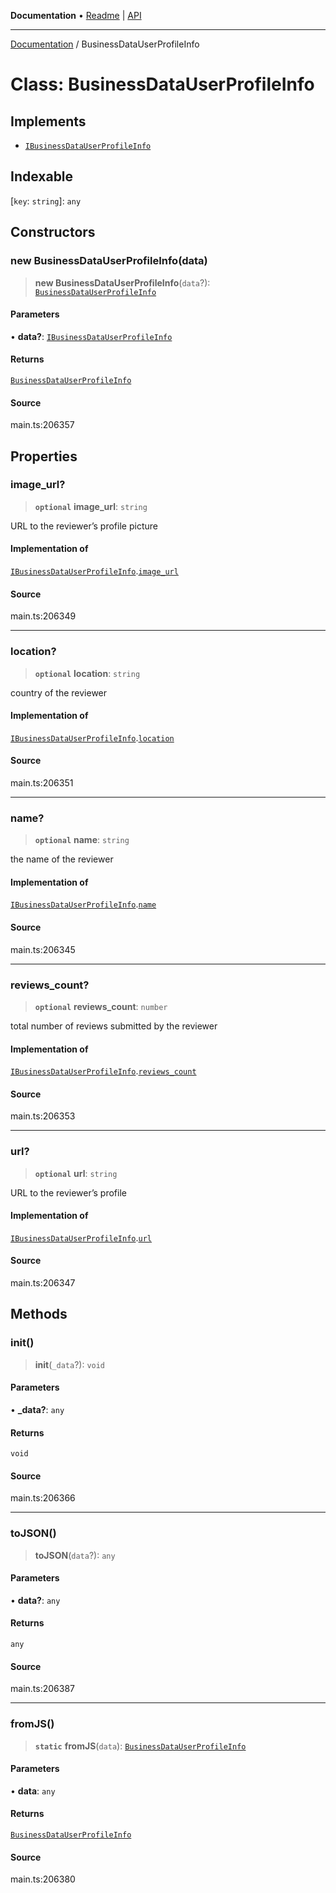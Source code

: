 **Documentation** • [Readme](../README.md) \| [API](../globals.md)

***

[Documentation](../README.md) / BusinessDataUserProfileInfo

# Class: BusinessDataUserProfileInfo

## Implements

- [`IBusinessDataUserProfileInfo`](../interfaces/IBusinessDataUserProfileInfo.md)

## Indexable

 \[`key`: `string`\]: `any`

## Constructors

### new BusinessDataUserProfileInfo(data)

> **new BusinessDataUserProfileInfo**(`data`?): [`BusinessDataUserProfileInfo`](BusinessDataUserProfileInfo.md)

#### Parameters

• **data?**: [`IBusinessDataUserProfileInfo`](../interfaces/IBusinessDataUserProfileInfo.md)

#### Returns

[`BusinessDataUserProfileInfo`](BusinessDataUserProfileInfo.md)

#### Source

main.ts:206357

## Properties

### image\_url?

> **`optional`** **image\_url**: `string`

URL to the reviewer’s profile picture

#### Implementation of

[`IBusinessDataUserProfileInfo`](../interfaces/IBusinessDataUserProfileInfo.md).[`image_url`](../interfaces/IBusinessDataUserProfileInfo.md#image_url)

#### Source

main.ts:206349

***

### location?

> **`optional`** **location**: `string`

country of the reviewer

#### Implementation of

[`IBusinessDataUserProfileInfo`](../interfaces/IBusinessDataUserProfileInfo.md).[`location`](../interfaces/IBusinessDataUserProfileInfo.md#location)

#### Source

main.ts:206351

***

### name?

> **`optional`** **name**: `string`

the name of the reviewer

#### Implementation of

[`IBusinessDataUserProfileInfo`](../interfaces/IBusinessDataUserProfileInfo.md).[`name`](../interfaces/IBusinessDataUserProfileInfo.md#name)

#### Source

main.ts:206345

***

### reviews\_count?

> **`optional`** **reviews\_count**: `number`

total number of reviews submitted by the reviewer

#### Implementation of

[`IBusinessDataUserProfileInfo`](../interfaces/IBusinessDataUserProfileInfo.md).[`reviews_count`](../interfaces/IBusinessDataUserProfileInfo.md#reviews_count)

#### Source

main.ts:206353

***

### url?

> **`optional`** **url**: `string`

URL to the reviewer’s profile

#### Implementation of

[`IBusinessDataUserProfileInfo`](../interfaces/IBusinessDataUserProfileInfo.md).[`url`](../interfaces/IBusinessDataUserProfileInfo.md#url)

#### Source

main.ts:206347

## Methods

### init()

> **init**(`_data`?): `void`

#### Parameters

• **\_data?**: `any`

#### Returns

`void`

#### Source

main.ts:206366

***

### toJSON()

> **toJSON**(`data`?): `any`

#### Parameters

• **data?**: `any`

#### Returns

`any`

#### Source

main.ts:206387

***

### fromJS()

> **`static`** **fromJS**(`data`): [`BusinessDataUserProfileInfo`](BusinessDataUserProfileInfo.md)

#### Parameters

• **data**: `any`

#### Returns

[`BusinessDataUserProfileInfo`](BusinessDataUserProfileInfo.md)

#### Source

main.ts:206380
